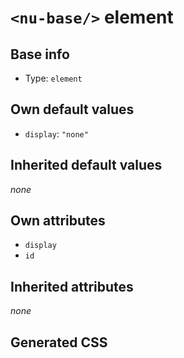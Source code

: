 # `<nu-base/>` element

## Base info
* Type: `element`


## Own default values
* `display`: `"none"`

## Inherited default values
*none*


## Own attributes
* `display`
* `id`


## Inherited attributes
*none*

## Generated CSS
```css

```
